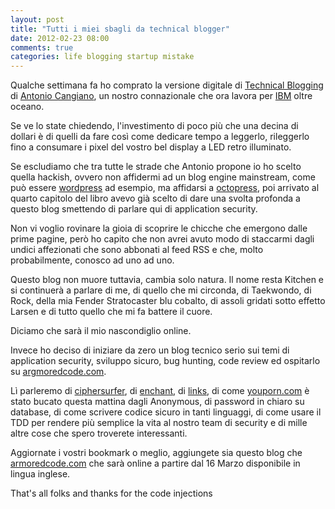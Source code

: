 ```yaml
---
layout: post
title: "Tutti i miei sbagli da technical blogger"
date: 2012-02-23 08:00
comments: true
categories: life blogging startup mistake
---
```


Qualche settimana fa ho comprato la versione digitale di 
[Technical Blogging](http://technicalblogging.com/) di 
[Antonio Cangiano](http://programmingzen.com/), un nostro connazionale che ora
lavora per [IBM](http://www.ibm.com) oltre oceano.

Se ve lo state chiedendo, l'investimento di poco più che una decina di dollari
è di quelli da fare così come dedicare tempo a leggerlo, rileggerlo fino a
consumare i pixel del vostro bel display a LED retro illuminato.

<!-- more -->
Se escludiamo che tra tutte le strade che Antonio propone io ho scelto quella
hackish, ovvero non affidermi ad un blog engine mainstream, come può essere
[wordpress](http://wordpress.org) ad esempio, ma affidarsi a
[octopress](http://octopress.org), poi arrivato al quarto capitolo del libro
avevo già scelto di dare una svolta profonda a questo blog smettendo di parlare
qui di application security.

Non vi voglio rovinare la gioia di scoprire le chicche che emergono dalle prime
pagine, però ho capito che non avrei avuto modo di staccarmi dagli undici
affezionati che sono abbonati al feed RSS e che, molto probabilmente, conosco
ad uno ad uno.

Questo blog non muore tuttavia, cambia solo natura. Il nome resta Kitchen e si
continuerà a parlare di me, di quello che mi circonda, di Taekwondo, di Rock,
della mia Fender Stratocaster blu cobalto, di assoli gridati sotto effetto
Larsen e di tutto quello che mi fa battere il cuore.

Diciamo che sarà il mio nascondiglio online.

Invece ho deciso di iniziare da zero un blog tecnico serio sui temi di
application security, sviluppo sicuro, bug hunting, code review ed ospitarlo su
[argmoredcode.com](http://armoredcode.com).

Lì parleremo di [ciphersurfer](https://github.com/thesp0nge/ciphersurfer), di
[enchant](https://github.com/thesp0nge/enchant), di
[links](https://github.com/thesp0nge/links), di come
[youporn.com](http://youporn.com) è stato bucato questa mattina dagli
Anonymous, di password in chiaro su database, di come scrivere codice sicuro in
tanti linguaggi, di come usare il TDD per rendere più semplice la vita al
nostro team di security e di mille altre cose che spero troverete interessanti.

Aggiornate i vostri bookmark o meglio, aggiungete sia questo blog che
[armoredcode.com](http://armoredcode.com) che sarà online a partire dal 16
Marzo disponibile in lingua inglese.

That's all folks and thanks for the code injections
